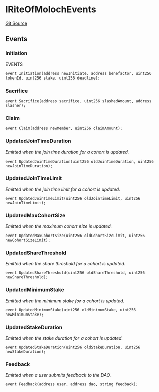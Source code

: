 # IRiteOfMolochEvents
[Git Source](https://github.com/bitbeckers/RiteOfMoloch-v1.0/blob/b5061029ecd18fcdad4a31307cf3f098d7bae269/src/interfaces/IROMEvents.sol)


## Events
### Initiation
EVENTS


```solidity
event Initiation(address newInitiate, address benefactor, uint256 tokenId, uint256 stake, uint256 deadline);
```

### Sacrifice

```solidity
event Sacrifice(address sacrifice, uint256 slashedAmount, address slasher);
```

### Claim

```solidity
event Claim(address newMember, uint256 claimAmount);
```

### UpdatedJoinTimeDuration
*Emitted when the join time duration for a cohort is updated.*


```solidity
event UpdatedJoinTimeDuration(uint256 oldJoinTimeDuration, uint256 newJoinTimeDuration);
```

### UpdatedJoinTimeLimit
*Emitted when the join time limit for a cohort is updated.*


```solidity
event UpdatedJoinTimeLimit(uint256 oldJoinTimeLimit, uint256 newJoinTimeLimit);
```

### UpdatedMaxCohortSize
*Emitted when the maximum cohort size is updated.*


```solidity
event UpdatedMaxCohortSize(uint256 oldCohortSizeLimit, uint256 newCohortSizeLimit);
```

### UpdatedShareThreshold
*Emitted when the share threshold for a cohort is updated.*


```solidity
event UpdatedShareThreshold(uint256 oldShareThreshold, uint256 newShareThreshold);
```

### UpdatedMinimumStake
*Emitted when the minimum stake for a cohort is updated.*


```solidity
event UpdatedMinimumStake(uint256 oldMinimumStake, uint256 newMinimumStake);
```

### UpdatedStakeDuration
*Emitted when the stake duration for a cohort is updated.*


```solidity
event UpdatedStakeDuration(uint256 oldStakeDuration, uint256 newStakeDuration);
```

### Feedback
*Emitted when a user submits feedback to the DAO.*


```solidity
event Feedback(address user, address dao, string feedback);
```

